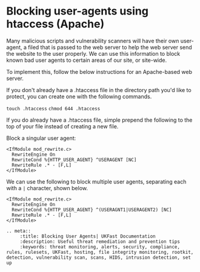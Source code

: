 # Blocking user-agents using htaccess (Apache)

Many malicious scripts and vulnerability scanners will have their own user-agent, a filed that is passed to the web server to help the web server send the website to the user properly. We can use this information to block known bad user agents to certain areas of our site, or site-wide.

To implement this, follow the below instructions for an Apache-based web server.


If you don't already have a .htaccess file in the directory path you'd like to protect, you can create one with the following commands.

`touch .htaccess`
`chmod 644 .htaccess`

If you do already have a .htaccess file, simple prepend the following to the top of your file instead of creating a new file.


Block a singular user agent:
```
<IfModule mod_rewrite.c>
  RewriteEngine On
  RewriteCond %{HTTP_USER_AGENT} ^USERAGENT [NC]
  RewriteRule .* - [F,L]
</IfModule>
```
We can use the following to block multiple user agents, separating each with a `|` character, shown below.

```
<IfModule mod_rewrite.c>
  RewriteEngine On
  RewriteCond %{HTTP_USER_AGENT} ^(USERAGNT1|USERAGENT2) [NC]
  RewriteRule .* - [F,L]
</IfModule>
```

```eval_rst
.. meta::
     :title: Blocking User Agents| UKFast Documentation
     :description: Useful threat remediation and prevention tips
     :keywords: threat monitoring, alerts, security, compliance, rules, rulesets, UKFast, hosting, file integrity monitoring, rootkit, detection, vulnerability scan, scans, HIDS, intrusion detection, set up
